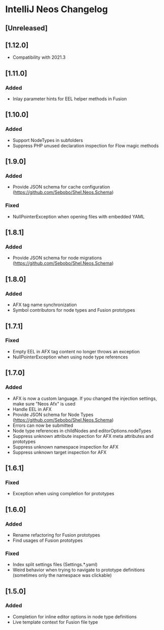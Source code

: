 <!-- Keep a Changelog guide -> https://keepachangelog.com -->

# IntelliJ Neos Changelog

## [Unreleased]

## [1.12.0]
- Compatibility with 2021.3

## [1.11.0]
### Added
- Inlay parameter hints for EEL helper methods in Fusion

## [1.10.0]
### Added
- Support NodeTypes in subfolders
- Suppress PHP unused declaration inspection for Flow magic methods

## [1.9.0]
### Added
- Provide JSON schema for cache configuration (https://github.com/Sebobo/Shel.Neos.Schema)

### Fixed
- NullPointerException when opening files with embedded YAML

## [1.8.1]
### Added
- Provide JSON schema for node migrations (https://github.com/Sebobo/Shel.Neos.Schema)

## [1.8.0]
### Added
- AFX tag name synchronization
- Symbol contributors for node types and Fusion prototypes

## [1.7.1]
### Fixed
- Empty EEL in AFX tag content no longer throws an exception
- NullPointerException when using node type references

## [1.7.0]
### Added
- AFX is now a custom language. If you changed the injection settings, make sure "Neos Afx" is used
- Handle EEL in AFX
- Provide JSON schema for Node Types (https://github.com/Sebobo/Shel.Neos.Schema)
- Errors can now be submitted
- Node type references in childNodes and editorOptions.nodeTypes
- Suppress unknown attribute inspection for AFX meta attributes and prototypes
- Suppress unknown namespace inspection for AFX
- Suppress unknown target inspection for AFX

## [1.6.1]
### Fixed
- Exception when using completion for prototypes

## [1.6.0]
### Added
- Rename refactoring for Fusion prototypes
- Find usages of Fusion prototypes

### Fixed
- Index split settings files (Settings.*.yaml)
- Weird behavior when trying to navigate to prototype definitions (sometimes only the namespace was clickable)

## [1.5.0]
### Added
- Completion for inline editor options in node type definitions
- Live template context for Fusion file type